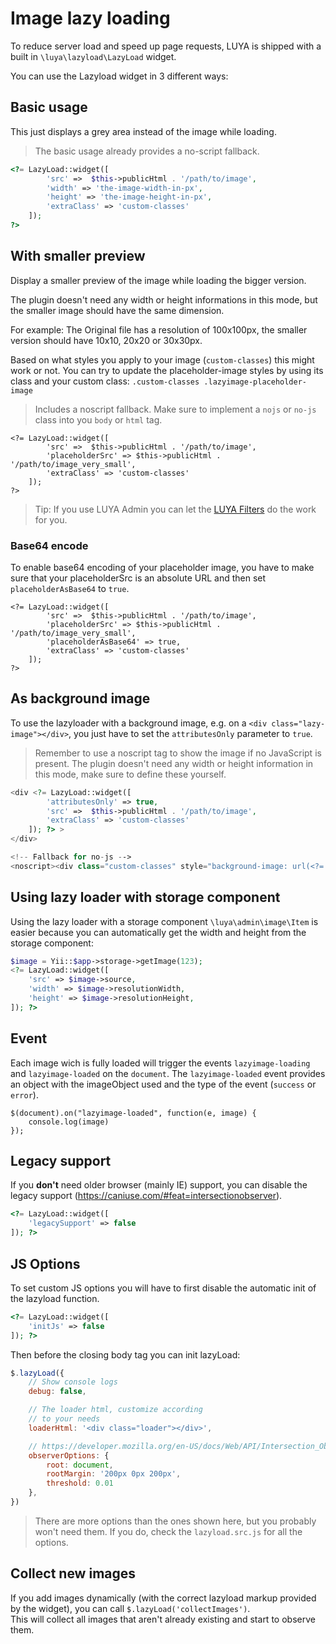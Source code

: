 # Image lazy loading

To reduce server load and speed up page requests, LUYA is shipped with a built in `\luya\lazyload\LazyLoad` widget.

You can use the Lazyload widget in 3 different ways:

## Basic usage

This just displays a grey area instead of the image while loading.

> The basic usage already provides a no-script fallback.

```php
<?= LazyLoad::widget([
        'src' =>  $this->publicHtml . '/path/to/image',
        'width' => 'the-image-width-in-px',
        'height' => 'the-image-height-in-px',
        'extraClass' => 'custom-classes'
    ]);
?>
```

## With smaller preview

Display a smaller preview of the image while loading the bigger version.

The plugin doesn't need any width or height informations in this mode, but the smaller
image should have the same dimension.

For example: The Original file has a resolution of 100x100px,
the smaller version should have 10x10, 20x20 or 30x30px.

Based on what styles you apply to your image (`custom-classes`) this might work or not.
You can try to update the placeholder-image styles by using its class and your custom class: `.custom-classes .lazyimage-placeholder-image`

> Includes a noscript fallback.
> Make sure to implement a `nojs` or `no-js` class into you `body` or `html` tag.

```
<?= LazyLoad::widget([
        'src' =>  $this->publicHtml . '/path/to/image',
        'placeholderSrc' => $this->publicHtml . '/path/to/image_very_small',
        'extraClass' => 'custom-classes'
    ]);
?>
```

> Tip: If you use LUYA Admin you can let the [LUYA Filters](/guide/app/filters) do the work for you.


### Base64 encode

To enable base64 encoding of your placeholder image, you have to make sure that your placeholderSrc is an absolute URL and then set `placeholderAsBase64` to `true`.

```
<?= LazyLoad::widget([
        'src' =>  $this->publicHtml . '/path/to/image',
        'placeholderSrc' => $this->publicHtml . '/path/to/image_very_small',
        'placeholderAsBase64' => true,
        'extraClass' => 'custom-classes'
    ]);
?>
```


## As background image

To use the lazyloader with a background image, e.g. on a `<div class="lazy-image"></div>`, you just have to set the `attributesOnly` parameter to `true`.

> Remember to use a noscript tag to show the image if no JavaScript is present.
> The plugin doesn't need any width or height information in this mode, make sure to define these
> yourself.

```php
<div <?= LazyLoad::widget([
        'attributesOnly' => true,
        'src' =>  $this->publicHtml . '/path/to/image',
        'extraClass' => 'custom-classes'
    ]); ?> >
</div>

<!-- Fallback for no-js -->
<noscript><div class="custom-classes" style="background-image: url(<?= $extras['image']->source ?>);"></div></noscript>
```

## Using lazy loader with storage component

Using the lazy loader with a storage component `\luya\admin\image\Item` is easier because you can automatically get the width and height from the storage component:

```php
$image = Yii::$app->storage->getImage(123);
<?= LazyLoad::widget([
    'src' => $image->source,
    'width' => $image->resolutionWidth,
    'height' => $image->resolutionHeight,
]); ?>
```


## Event

Each image wich is fully loaded will trigger the events `lazyimage-loading` and `lazyimage-loaded` on the `document`.
The `lazyimage-loaded` event provides an object with the imageObject used and the type of the event (`success` or `error`).

```
$(document).on("lazyimage-loaded", function(e, image) {
    console.log(image)
});
```

## Legacy support

If you **don't** need older browser (mainly IE) support, you can disable the legacy support (https://caniuse.com/#feat=intersectionobserver).

```php
<?= LazyLoad::widget([
    'legacySupport' => false
]); ?>
```

## JS Options

To set custom JS options you will have to first disable the automatic init of the lazyload function.

```php
<?= LazyLoad::widget([
    'initJs' => false
]); ?>
```

Then before the closing body tag you can init lazyLoad:

```js
$.lazyLoad({
    // Show console logs
    debug: false,

    // The loader html, customize according
    // to your needs
    loaderHtml: '<div class="loader"></div>',

    // https://developer.mozilla.org/en-US/docs/Web/API/Intersection_Observer_API#Intersection_observer_options
    observerOptions: {
        root: document,
        rootMargin: '200px 0px 200px',
        threshold: 0.01
    },
})
```

> There are more options than the ones shown here, but you probably won't need them. If you do, check the `lazyload.src.js` for all the options.

## Collect new images

If you add images dynamically (with the correct lazyload markup provided by the widget), you can call `$.lazyLoad('collectImages')`.  
This will collect all images that aren't already existing and start to observe them.

